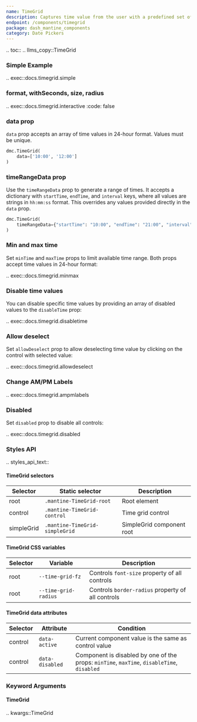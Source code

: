 ```yaml
---
name: TimeGrid
description: Captures time value from the user with a predefined set of options.
endpoint: /components/timegrid
package: dash_mantine_components
category: Date Pickers
---
```


.. toc::
.. llms_copy::TimeGrid

### Simple Example


.. exec::docs.timegrid.simple

### format, withSeconds, size, radius

.. exec::docs.timegrid.interactive
    :code: false

### data prop
`data` prop accepts an array of time values in 24-hour format. Values must be unique.

```python
dmc.TimeGrid(
    data=['10:00', '12:00']
)
```

### timeRangeData prop

Use the `timeRangeData` prop to generate a range of times. It accepts a dictionary with `startTime`,
`endTime`, and `interval` keys, where all values are strings in `hh:mm:ss` format. This overrides any values provided 
directly in the `data` prop.

```python
dmc.TimeGrid(
    timeRangeData={"startTime": "10:00", "endTime": "21:00", "interval": "01:00"},
)
```

### Min and max time
Set `minTime` and `maxTime` props to limit available time range. Both props accept time values in 24-hour format:

.. exec::docs.timegrid.minmax

### Disable time values
You can disable specific time values by providing an array of disabled values to the `disableTime` prop:

.. exec::docs.timegrid.disabletime

### Allow deselect
Set `allowDeselect` prop to allow deselecting time value by clicking on the control with selected value:


.. exec::docs.timegrid.allowdeselect

### Change AM/PM Labels
.. exec::docs.timegrid.ampmlabels

### Disabled
Set `disabled` prop to disable all controls:

.. exec::docs.timegrid.disabled

### Styles API

.. styles_api_text::

#### TimeGrid selectors

| Selector   | Static selector                | Description               |
| ---------- | ------------------------------ | ------------------------- |
| root       | `.mantine-TimeGrid-root`       | Root element              |
| control    | `.mantine-TimeGrid-control`    | Time grid control         |
| simpleGrid | `.mantine-TimeGrid-simpleGrid` | SimpleGrid component root |



#### TimeGrid CSS variables

| Selector | Variable             | Description                                       |
| -------- | -------------------- | ------------------------------------------------- |
| root     | `--time-grid-fz`     | Controls `font-size` property of all controls     |
| root     | `--time-grid-radius` | Controls `border-radius` property of all controls |



#### TimeGrid data attributes

| Selector | Attribute       | Condition                                                                                  |
| -------- | --------------- | ------------------------------------------------------------------------------------------ |
| control  | `data-active`   | Current component value is the same as control value                                       |
| control  | `data-disabled` | Component is disabled by one of the props: `minTime`, `maxTime`, `disableTime`, `disabled` |


### Keyword Arguments

#### TimeGrid

.. kwargs::TimeGrid

